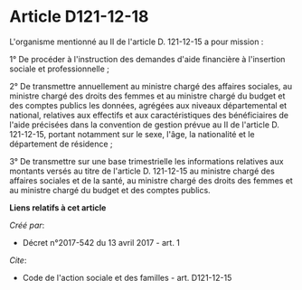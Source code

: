 # Article D121-12-18

L'organisme mentionné au II de l'article D. 121-12-15 a pour mission :

1° De procéder à l'instruction des demandes d'aide financière à l'insertion sociale et professionnelle ;

2° De transmettre annuellement au ministre chargé des affaires sociales, au ministre chargé des droits des femmes et au
ministre chargé du budget et des comptes publics les données, agrégées aux niveaux départemental et national, relatives aux
effectifs et aux caractéristiques des bénéficiaires de l'aide précisées dans la convention de gestion prévue au II de
l'article D. 121-12-15, portant notamment sur le sexe, l'âge, la nationalité et le département de résidence ;

3° De transmettre sur une base trimestrielle les informations relatives aux montants versés au titre de l'article D.
121-12-15 au ministre chargé des affaires sociales et de la santé, au ministre chargé des droits des femmes et au ministre
chargé du budget et des comptes publics.

**Liens relatifs à cet article**

_Créé par_:

  - Décret n°2017-542 du 13 avril 2017 - art. 1

_Cite_:

  - Code de l'action sociale et des familles - art. D121-12-15
